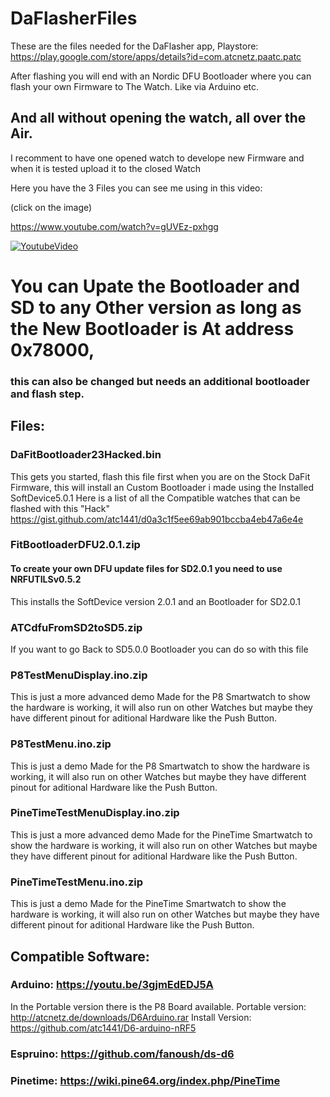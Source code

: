 # DaFlasherFiles

These are the files needed for the DaFlasher app, Playstore: 
https://play.google.com/store/apps/details?id=com.atcnetz.paatc.patc

After flashing you will end with an Nordic DFU Bootloader where you can flash your own Firmware to The Watch.
Like via Arduino etc. 
## And all without opening the watch, all over the Air.
I recomment to have one opened watch to develope new Firmware and when it is tested upload it to the closed Watch

Here you have the 3 Files you can see me using in this video:

(click on the image)

https://www.youtube.com/watch?v=gUVEz-pxhgg

[![YoutubeVideo](https://img.youtube.com/vi/gUVEz-pxhgg/0.jpg)](https://www.youtube.com/watch?v=gUVEz-pxhgg)


# You can Upate the Bootloader and SD to any Other version as long as the New Bootloader is At address 0x78000, 
### this can also be changed but needs an additional bootloader and flash step.


## Files:

### DaFitBootloader23Hacked.bin
This gets you started, flash this file first when you are on the Stock DaFit Firmware, 
this will install an Custom Bootloader i made using the Installed SoftDevice5.0.1
Here is a list of all the Compatible watches that can be flashed with this "Hack"
https://gist.github.com/atc1441/d0a3c1f5ee69ab901bccba4eb47a6e4e

### FitBootloaderDFU2.0.1.zip
#### To create your own DFU update files for SD2.0.1 you need to use NRFUTILSv0.5.2
This installs the SoftDevice version 2.0.1 and an Bootloader for SD2.0.1

### ATCdfuFromSD2toSD5.zip
If you want to go Back to SD5.0.0 Bootloader you can do so with this file

### P8TestMenuDisplay.ino.zip
This is just a more advanced demo Made for the P8 Smartwatch to show the hardware is working,
it will also run on other Watches but maybe they have different pinout for aditional Hardware like the Push Button.

### P8TestMenu.ino.zip
This is just a demo Made for the P8 Smartwatch to show the hardware is working,
it will also run on other Watches but maybe they have different pinout for aditional Hardware like the Push Button.

### PineTimeTestMenuDisplay.ino.zip
This is just a more advanced demo Made for the PineTime Smartwatch to show the hardware is working,
it will also run on other Watches but maybe they have different pinout for aditional Hardware like the Push Button.

### PineTimeTestMenu.ino.zip
This is just a demo Made for the PineTime Smartwatch to show the hardware is working,
it will also run on other Watches but maybe they have different pinout for aditional Hardware like the Push Button.


## Compatible Software:

### Arduino: https://youtu.be/3gjmEdEDJ5A 
In the Portable version there is the P8 Board available.
Portable version: http://atcnetz.de/downloads/D6Arduino.rar 
Install Version: https://github.com/atc1441/D6-arduino-nRF5
### Espruino: https://github.com/fanoush/ds-d6
### Pinetime: https://wiki.pine64.org/index.php/PineTime
